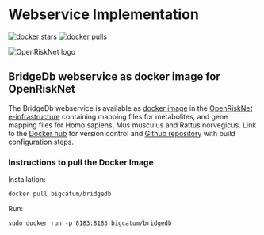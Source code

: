 # Webservice Implementation
[![docker stars](https://img.shields.io/docker/stars/bigcatum/bridgedb.svg?style=flat-square)](https://hub.docker.com/r/bigcatum/bridgedb)
[![docker pulls](https://img.shields.io/docker/pulls/bigcatum/bridgedb.svg?style=flat-square)](https://hub.docker.com/r/bigcatum/bridgedb)

![OpenRiskNet logo](../images/OpenRiskNetlogo_simSizeOpenPhacts.png)

## BridgeDb webservice as docker image for OpenRiskNet

The BridgeDb webservice is available as
[docker image](http://bridgedb.prod.openrisknet.org/swagger/)
in the [OpenRiskNet e-infrastructure](https://home.prod.openrisknet.org/) containing
mapping files for metabolites, and gene mapping files for Homo sapiens, Mus musculus and Rattus
norvegicus. Link to the [Docker hub](https://hub.docker.com/r/bigcatum/bridgedb/)
for version control and [Github repository](https://github.com/bridgedb/docker) with build configuration
steps.

### Instructions to pull the Docker Image

Installation:

```shell
docker pull bigcatum/bridgedb
```

Run:

```shell
sudo docker run -p 8183:8183 bigcatum/bridgedb
```
